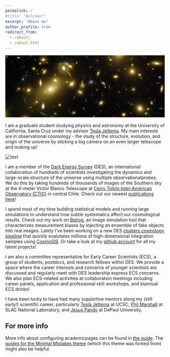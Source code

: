 ```yaml
---
permalink: /
#title: "Welcome!"
excerpt: "About me"
author_profile: true
redirect_from: 
  - /about/
  - /about.html
---
```


![galaxy_cluster](../images/galaxy_cluster_cropped.jpg)

I am a graduate student studying physics and astronomy at the University of California, Santa Cruz under my advisor [Tesla Jeltema](http://scipp.ucsc.edu/~tesla/). My main interests are in observational cosmology - the study of the structure, evolution, and origin of the universe by sticking a big camera on an even larger telescope and looking up!

![test](../images/ctio_ledge_crop.png)

I am a member of the [Dark Energy Survey](https://www.darkenergysurvey.org/) (DES), an international collaboration of hundreds of scientists investigating the dynamics and large-scale structure of the universe using multiple observationalprobes. We do this by taking hundreds of thousands of images of the Southern sky at the 4-meter Victor Blanco Telescope at [Cerro Tololo Inter-American Observatory (CTIO)](http://www.ctio.noao.edu/noao/) in central Chile. Check out our newest [publications here](https://www.darkenergysurvey.org/news-and-results/publications/)!

I spend most of my time building statistical models and running large simulations to understand how subtle systematics affect our cosmological results. Check out my work on [Balrog](https://github.com/sweverett/Balrog-GalSim), an image simulation tool that characterizes measurement biases by injecting an ensemble of fake objects into real images. Lately I've been working on a new DES [clusters cosmology pipeline](https://bitbucket.org/mpaterno/y3_cluster_cpp/) that quickly evalutates millions of high-dimensional integration samples using [CosmoSIS](https://bitbucket.org/joezuntz/cosmosis/wiki/Home). Or take a look at my [github account](https://github.com/sweverett) for all my latest projects!

I am also a committee representative for Early Career Scientists (ECS), a group of students, postdocs, and research fellows within DES. We provide a space where the career interests and concerns of younger scientists are discussed and regularly meet with DES leadership express ECS concerns. We also plan ECS-related activities at collaboration meetings including career panels, application and professional skill workshops, and biannual ECS drinks!

I have been lucky to have had many supportive mentors along my (still early!) scientific career, particularly [Tesla Jeltema](https://scipp.ucsc.edu/~tesla/) at UCSC, [Phil Marshall](http://www.slac.stanford.edu/~pjm/Site/Welcome.html) at SLAC National Laboratory, and [Jesus Pando](https://csh.depaul.edu/faculty-staff/faculty-a-z/Pages/physics/jesus-pando.aspx) at DePaul University.

For more info
------
More info about configuring academicpages can be found in [the guide](https://academicpages.github.io/markdown/). The [guides for the Minimal Mistakes theme](https://mmistakes.github.io/minimal-mistakes/docs/configuration/) (which this theme was forked from) might also be helpful.
